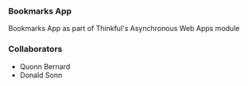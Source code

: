 ### Bookmarks App

Bookmarks App as part of Thinkful's Asynchronous Web Apps module

### Collaborators

* Quonn Bernard
* Donald Sonn